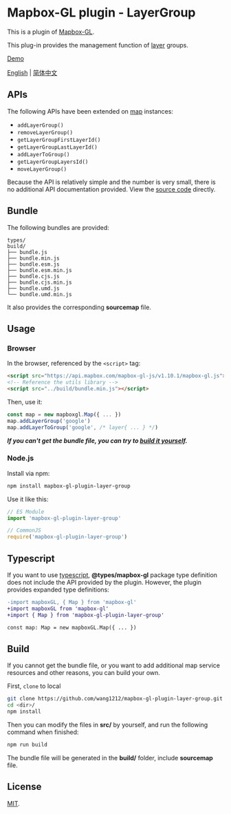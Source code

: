 # Mapbox-GL plugin - LayerGroup

This is a plugin of [Mapbox-GL](https://docs.mapbox.com/mapbox-gl-js/overview/).

This plug-in provides the management function of [layer](https://docs.mapbox.com/mapbox-gl-js/api/#map#addlayer) groups.

[Demo](./test/index.html)

[English](./README.md) | [简体中文](./README.zh-CN.md)

## APIs

The following APIs have been extended on [map](https://docs.mapbox.com/mapbox-gl-js/api/#map) instances:

-   `addLayerGroup()`
-   `removeLayerGroup()`
-   `getLayerGroupFirstLayerId()`
-   `getLayerGroupLastLayerId()`
-   `addLayerToGroup()`
-   `getLayerGroupLayersId()`
-   `moveLayerGroup()`

Because the API is relatively simple and the number is very small, there is no additional API documentation provided. View the [source code](./src/index.ts) directly.

## Bundle

The following bundles are provided:

    types/
    build/
    ├── bundle.js
    ├── bundle.min.js
    ├── bundle.esm.js
    ├── bundle.esm.min.js
    ├── bundle.cjs.js
    ├── bundle.cjs.min.js
    ├── bundle.umd.js
    └── bundle.umd.min.js

It also provides the corresponding **sourcemap** file.

## Usage

### Browser

In the browser, referenced by the `<script>` tag:

```html
<script src="https://api.mapbox.com/mapbox-gl-js/v1.10.1/mapbox-gl.js"></script>
<!-- Reference the utils library -->
<script src="../build/bundle.min.js"></script>
```

Then, use it:

```js
const map = new mapboxgl.Map({ ... })
map.addLayerGroup('google')
map.addLayerToGroup('google', /* layer{ ... } */)
```

**_If you can't get the bundle file, you can try to [build it yourself](#build)._**

### Node.js

Install via npm:

```bash
npm install mapbox-gl-plugin-layer-group
```

Use it like this:

```js
// ES Module
import 'mapbox-gl-plugin-layer-group'

// CommonJS
require('mapbox-gl-plugin-layer-group')
```

## Typescript

If you want to use [typescript](https://www.typescriptlang.org/), **@types/mapbox-gl** package type definition does not include the API provided by the plugin. However, the plugin provides expanded type definitions:

```diff
-import mapboxGL, { Map } from 'mapbox-gl'
+import mapboxGL from 'mapbox-gl'
+import { Map } from 'mapbox-gl-plugin-layer-group'

const map: Map = new mapboxGL.Map({ ... })
```

## Build

If you cannot get the bundle file, or you want to add additional map service resources and other reasons, you can build your own.

First, `clone` to local

```bash
git clone https://github.com/wang1212/mapbox-gl-plugin-layer-group.git <dir>
cd <dir>/
npm install
```

Then you can modify the files in **src/** by yourself, and run the following command when finished:

```bash
npm run build
```

The bundle file will be generated in the **build/** folder, include **sourcemap** file.

## License

[MIT](./LICENSE).
